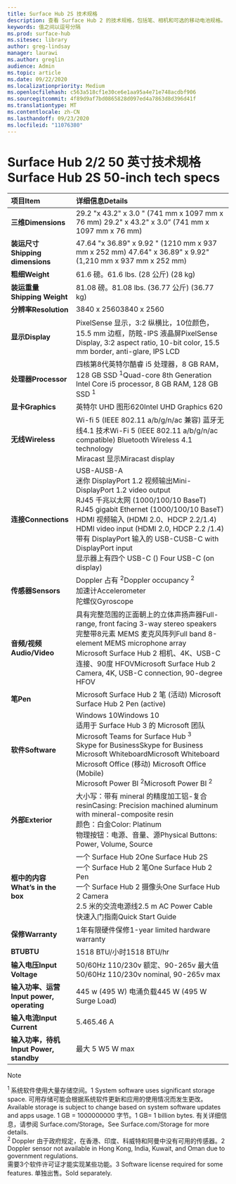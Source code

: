 ```yaml
---
title: Surface Hub 2S 技术规格
description: 查看 Surface Hub 2 的技术规格，包括笔、相机和可选的移动电池规格。
keywords: 值之间以逗号分隔
ms.prod: surface-hub
ms.sitesec: library
author: greg-lindsay
manager: laurawi
ms.author: greglin
audience: Admin
ms.topic: article
ms.date: 09/22/2020
ms.localizationpriority: Medium
ms.openlocfilehash: c563a518cf1e30ce6e1aa95a4e71e748acdbf906
ms.sourcegitcommit: 4f89d9af7bd0865828d097ed4a7863d8d396d41f
ms.translationtype: MT
ms.contentlocale: zh-CN
ms.lasthandoff: 09/23/2020
ms.locfileid: "11076380"
---
```

# <span data-ttu-id="4372b-104">Surface Hub 2/2 50 英寸技术规格</span><span class="sxs-lookup"><span data-stu-id="4372b-104">Surface Hub 2S 50-inch tech specs</span></span>

|**<span data-ttu-id="4372b-105">项目</span><span class="sxs-lookup"><span data-stu-id="4372b-105">Item</span></span>**|**<span data-ttu-id="4372b-106">详细信息</span><span class="sxs-lookup"><span data-stu-id="4372b-106">Details</span></span>**|
|:------ |:--------- |
|**<span data-ttu-id="4372b-107">三维</span><span class="sxs-lookup"><span data-stu-id="4372b-107">Dimensions</span></span>**| <span data-ttu-id="4372b-108">29.2 "x 43.2" x 3.0 " (741 mm x 1097 mm x 76 mm) </span><span class="sxs-lookup"><span data-stu-id="4372b-108">29.2" x 43.2" x 3.0” (741 mm x 1097 mm x 76 mm)</span></span> |
|**<span data-ttu-id="4372b-109">装运尺寸</span><span class="sxs-lookup"><span data-stu-id="4372b-109">Shipping dimensions</span></span>**| <span data-ttu-id="4372b-110">47.64 "x 36.89" x 9.92 " (1210 mm x 937 mm x 252 mm) </span><span class="sxs-lookup"><span data-stu-id="4372b-110">47.64" x 36.89" x 9.92" (1,210 mm x 937 mm x 252 mm)</span></span>|
|**<span data-ttu-id="4372b-111">粗细</span><span class="sxs-lookup"><span data-stu-id="4372b-111">Weight</span></span>**| <span data-ttu-id="4372b-112">61.6 磅。</span><span class="sxs-lookup"><span data-stu-id="4372b-112">61.6 lbs.</span></span> <span data-ttu-id="4372b-113"> (28 公斤) </span><span class="sxs-lookup"><span data-stu-id="4372b-113">(28 kg)</span></span> |
|**<span data-ttu-id="4372b-114">装运重量</span><span class="sxs-lookup"><span data-stu-id="4372b-114">Shipping Weight</span></span>**| <span data-ttu-id="4372b-115">81.08 磅。</span><span class="sxs-lookup"><span data-stu-id="4372b-115">81.08 lbs.</span></span> <span data-ttu-id="4372b-116"> (36.77 公斤) </span><span class="sxs-lookup"><span data-stu-id="4372b-116">(36.77 kg)</span></span> |
|**<span data-ttu-id="4372b-117">分辨率</span><span class="sxs-lookup"><span data-stu-id="4372b-117">Resolution</span></span>**| <span data-ttu-id="4372b-118">3840 x 2560</span><span class="sxs-lookup"><span data-stu-id="4372b-118">3840 x 2560</span></span> |
|**<span data-ttu-id="4372b-119">显示</span><span class="sxs-lookup"><span data-stu-id="4372b-119">Display</span></span>**| <span data-ttu-id="4372b-120">PixelSense 显示，3:2 纵横比，10位颜色，15.5 mm 边框，防眩-IPS 液晶屏</span><span class="sxs-lookup"><span data-stu-id="4372b-120">PixelSense Display, 3:2 aspect ratio, 10-bit color, 15.5 mm border, anti-glare, IPS LCD</span></span> |
|**<span data-ttu-id="4372b-121">处理器</span><span class="sxs-lookup"><span data-stu-id="4372b-121">Processor</span></span>**| <span data-ttu-id="4372b-122">四核第8代英特尔酷睿 i5 处理器，8 GB RAM，128 GB SSD <sup> 1</span><span class="sxs-lookup"><span data-stu-id="4372b-122">Quad-core 8th Generation Intel Core i5 processor, 8 GB RAM, 128 GB SSD <sup>1</span></span></sup> |
|**<span data-ttu-id="4372b-123">显卡</span><span class="sxs-lookup"><span data-stu-id="4372b-123">Graphics</span></span>**| <span data-ttu-id="4372b-124">英特尔 UHD 图形620</span><span class="sxs-lookup"><span data-stu-id="4372b-124">Intel UHD Graphics 620</span></span> |
|**<span data-ttu-id="4372b-125">无线</span><span class="sxs-lookup"><span data-stu-id="4372b-125">Wireless</span></span>**| <span data-ttu-id="4372b-126">Wi-fi 5 (IEEE 802.11 a/b/g/n/ac 兼容) 蓝牙无线4.1 技术</span><span class="sxs-lookup"><span data-stu-id="4372b-126">Wi-Fi 5 (IEEE 802.11 a/b/g/n/ac compatible) Bluetooth Wireless 4.1 technology</span></span> <br> <span data-ttu-id="4372b-127">Miracast 显示</span><span class="sxs-lookup"><span data-stu-id="4372b-127">Miracast display</span></span> |
|**<span data-ttu-id="4372b-128">连接</span><span class="sxs-lookup"><span data-stu-id="4372b-128">Connections</span></span>**| <span data-ttu-id="4372b-129">USB-A</span><span class="sxs-lookup"><span data-stu-id="4372b-129">USB-A</span></span> <br> <span data-ttu-id="4372b-130">迷你 DisplayPort 1.2 视频输出</span><span class="sxs-lookup"><span data-stu-id="4372b-130">Mini-DisplayPort 1.2 video output</span></span> <br> <span data-ttu-id="4372b-131">RJ45 千兆以太网 (1000/100/10 BaseT) </span><span class="sxs-lookup"><span data-stu-id="4372b-131">RJ45 gigabit Ethernet (1000/100/10 BaseT)</span></span> <br> <span data-ttu-id="4372b-132">HDMI 视频输入 (HDMI 2.0、HDCP 2.2/1.4) </span><span class="sxs-lookup"><span data-stu-id="4372b-132">HDMI video input (HDMI 2.0, HDCP 2.2 /1.4)</span></span> <br> <span data-ttu-id="4372b-133">带有 DisplayPort 输入的 USB-C</span><span class="sxs-lookup"><span data-stu-id="4372b-133">USB-C with DisplayPort input</span></span> <br> <span data-ttu-id="4372b-134">显示器上有四个 USB-C () </span><span class="sxs-lookup"><span data-stu-id="4372b-134">Four USB-C (on display)</span></span> |
|**<span data-ttu-id="4372b-135">传感器</span><span class="sxs-lookup"><span data-stu-id="4372b-135">Sensors</span></span>**| <span data-ttu-id="4372b-136">Doppler 占有 <sup> 2</span><span class="sxs-lookup"><span data-stu-id="4372b-136">Doppler occupancy <sup>2</span></span></sup> <br> <span data-ttu-id="4372b-137">加速计</span><span class="sxs-lookup"><span data-stu-id="4372b-137">Accelerometer</span></span> <br> <span data-ttu-id="4372b-138">陀螺仪</span><span class="sxs-lookup"><span data-stu-id="4372b-138">Gyroscope</span></span> |
|**<span data-ttu-id="4372b-139">音频/视频</span><span class="sxs-lookup"><span data-stu-id="4372b-139">Audio/Video</span></span>**| <span data-ttu-id="4372b-140">具有完整范围的正面朝上的立体声扬声器</span><span class="sxs-lookup"><span data-stu-id="4372b-140">Full-range, front facing 3-way stereo speakers</span></span> <br> <span data-ttu-id="4372b-141">完整带8元素 MEMS 麦克风阵列</span><span class="sxs-lookup"><span data-stu-id="4372b-141">Full band 8-element MEMS microphone array</span></span> <br> <span data-ttu-id="4372b-142">Microsoft Surface Hub 2 相机、4K、USB-C 连接、90度 HFOV</span><span class="sxs-lookup"><span data-stu-id="4372b-142">Microsoft Surface Hub 2 Camera, 4K, USB-C connection, 90-degree HFOV</span></span> |
|**<span data-ttu-id="4372b-143">笔</span><span class="sxs-lookup"><span data-stu-id="4372b-143">Pen</span></span>**| <span data-ttu-id="4372b-144">Microsoft Surface Hub 2 笔 (活动) </span><span class="sxs-lookup"><span data-stu-id="4372b-144">Microsoft Surface Hub 2 Pen (active)</span></span> |
|**<span data-ttu-id="4372b-145">软件</span><span class="sxs-lookup"><span data-stu-id="4372b-145">Software</span></span>**| <span data-ttu-id="4372b-146">Windows 10</span><span class="sxs-lookup"><span data-stu-id="4372b-146">Windows 10</span></span> <br> <span data-ttu-id="4372b-147">适用于 Surface Hub 3 的 Microsoft 团队 <sup></span><span class="sxs-lookup"><span data-stu-id="4372b-147">Microsoft Teams for Surface Hub <sup>3</span></span></sup> <br> <span data-ttu-id="4372b-148">Skype for Business</span><span class="sxs-lookup"><span data-stu-id="4372b-148">Skype for Business</span></span> <br> <span data-ttu-id="4372b-149">Microsoft Whiteboard</span><span class="sxs-lookup"><span data-stu-id="4372b-149">Microsoft Whiteboard</span></span> <br> <span data-ttu-id="4372b-150">Microsoft Office (移动) </span><span class="sxs-lookup"><span data-stu-id="4372b-150">Microsoft Office (Mobile)</span></span> <br> <span data-ttu-id="4372b-151">Microsoft Power BI <sup> 2</span><span class="sxs-lookup"><span data-stu-id="4372b-151">Microsoft Power BI <sup>2</span></span></sup> |
|**<span data-ttu-id="4372b-152">外部</span><span class="sxs-lookup"><span data-stu-id="4372b-152">Exterior</span></span>**| <span data-ttu-id="4372b-153">大小写：带有 mineral 的精度加工铝-复合 resin</span><span class="sxs-lookup"><span data-stu-id="4372b-153">Casing: Precision machined aluminum with mineral-composite resin</span></span> <br> <span data-ttu-id="4372b-154">颜色：白金</span><span class="sxs-lookup"><span data-stu-id="4372b-154">Color: Platinum</span></span> <br> <span data-ttu-id="4372b-155">物理按钮：电源、音量、源</span><span class="sxs-lookup"><span data-stu-id="4372b-155">Physical Buttons: Power, Volume, Source</span></span> |
|**<span data-ttu-id="4372b-156">框中的内容</span><span class="sxs-lookup"><span data-stu-id="4372b-156">What’s in the box</span></span>**| <span data-ttu-id="4372b-157">一个 Surface Hub 2</span><span class="sxs-lookup"><span data-stu-id="4372b-157">One Surface Hub 2S</span></span> <br> <span data-ttu-id="4372b-158">一个 Surface Hub 2 笔</span><span class="sxs-lookup"><span data-stu-id="4372b-158">One Surface Hub 2 Pen</span></span>  <br> <span data-ttu-id="4372b-159">一个 Surface Hub 2 摄像头</span><span class="sxs-lookup"><span data-stu-id="4372b-159">One Surface Hub 2 Camera</span></span> <br> <span data-ttu-id="4372b-160">2.5 米的交流电源线</span><span class="sxs-lookup"><span data-stu-id="4372b-160">2.5 m AC Power Cable</span></span> <br> <span data-ttu-id="4372b-161">快速入门指南</span><span class="sxs-lookup"><span data-stu-id="4372b-161">Quick Start Guide</span></span> |
|**<span data-ttu-id="4372b-162">保修</span><span class="sxs-lookup"><span data-stu-id="4372b-162">Warranty</span></span>**| <span data-ttu-id="4372b-163">1年有限硬件保修</span><span class="sxs-lookup"><span data-stu-id="4372b-163">1-year limited hardware warranty</span></span> |
|**<span data-ttu-id="4372b-164">BTU</span><span class="sxs-lookup"><span data-stu-id="4372b-164">BTU</span></span>**| <span data-ttu-id="4372b-165">1518 BTU/小时</span><span class="sxs-lookup"><span data-stu-id="4372b-165">1518 BTU/hr</span></span> |
|**<span data-ttu-id="4372b-166">输入电压</span><span class="sxs-lookup"><span data-stu-id="4372b-166">Input Voltage</span></span>**| <span data-ttu-id="4372b-167">50/60Hz 110/230v 额定、90-265v 最大值</span><span class="sxs-lookup"><span data-stu-id="4372b-167">50/60Hz 110/230v nominal, 90-265v max</span></span> |
|**<span data-ttu-id="4372b-168">输入功率、运营</span><span class="sxs-lookup"><span data-stu-id="4372b-168">Input power, operating</span></span>**| <span data-ttu-id="4372b-169">445 w (495 W) 电涌负载</span><span class="sxs-lookup"><span data-stu-id="4372b-169">445 W (495 W Surge Load)</span></span> |
|**<span data-ttu-id="4372b-170">输入电流</span><span class="sxs-lookup"><span data-stu-id="4372b-170">Input Current</span></span>**| <span data-ttu-id="4372b-171">5.46</span><span class="sxs-lookup"><span data-stu-id="4372b-171">5.46 A</span></span> |
|**<span data-ttu-id="4372b-172">输入功率，待机</span><span class="sxs-lookup"><span data-stu-id="4372b-172">Input Power, standby</span></span>**| <span data-ttu-id="4372b-173">最大 5 W</span><span class="sxs-lookup"><span data-stu-id="4372b-173">5 W max</span></span>  |

> [!NOTE]
> <sup><span data-ttu-id="4372b-174">1 </sup> 系统软件使用大量存储空间。</span><span class="sxs-lookup"><span data-stu-id="4372b-174">1</sup> System software uses significant storage space.</span></span> <span data-ttu-id="4372b-175">可用存储可能会根据系统软件更新和应用的使用情况而发生更改。</span><span class="sxs-lookup"><span data-stu-id="4372b-175">Available storage is subject to change based on system software updates and apps usage.</span></span> <span data-ttu-id="4372b-176">1 GB = 1000000000 字节。</span><span class="sxs-lookup"><span data-stu-id="4372b-176">1 GB= 1 billion bytes.</span></span> <span data-ttu-id="4372b-177">有关详细信息，请参阅 Surface.com/Storage。</span><span class="sxs-lookup"><span data-stu-id="4372b-177">See Surface.com/Storage for more details.</span></span> <br> <sup><span data-ttu-id="4372b-178">2 </sup> Doppler 由于政府规定，在香港、印度、科威特和阿曼中没有可用的传感器。</span><span class="sxs-lookup"><span data-stu-id="4372b-178">2</sup> Doppler sensor not available in Hong Kong, India, Kuwait, and Oman  due to government regulations.</span></span>
<br> <sup><span data-ttu-id="4372b-179"></sup>需要3个软件许可证才能实现某些功能。</span><span class="sxs-lookup"><span data-stu-id="4372b-179">3</sup> Software license required for some features.</span></span> <span data-ttu-id="4372b-180">单独出售。</span><span class="sxs-lookup"><span data-stu-id="4372b-180">Sold separately.</span></span><br> 
